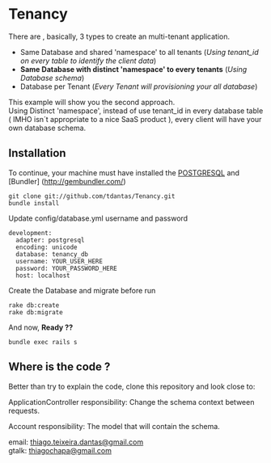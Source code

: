 # Tenancy


There are , basically, 3 types to create an multi-tenant application.  

  * Same Database and shared 'namespace' to all tenants (*Using tenant_id on every table to identify the client data*)  
  * **Same Database with distinct 'namespace' to every tenants** (*Using Database schema*)       
  * Database per Tenant (*Every Tenant will provisioning your all database*)   

This example will show you the second approach.   
Using Distinct 'namespace', instead of use tenant_id in every database table ( IMHO isn´t appropriate to a nice SaaS product ), every client will have your own database schema.   
   

## Installation  

To continue, your machine must have installed the [POSTGRESQL](http://www.postgresql.org/) and  [Bundler] (http://gembundler.com/)   

```
git clone git://github.com/tdantas/Tenancy.git   
bundle install
```   
Update config/database.yml username and password 

```
development:
  adapter: postgresql
  encoding: unicode
  database: tenancy_db
  username: YOUR_USER_HERE
  password: YOUR_PASSWORD_HERE
  host: localhost
```   

Create the Database and migrate before run
```
rake db:create   
rake db:migrate   
```
And now, **Ready ??**

```
bundle exec rails s   
```

## Where is the code ?

Better than try to explain the code, clone this repository and look close to:

ApplicationController
    responsibility: Change the schema context between requests.
  
Account
    responsibility: The model that will contain the schema.
    


email: thiago.teixeira.dantas@gmail.com   
gtalk: thiagochapa@gmail.com


